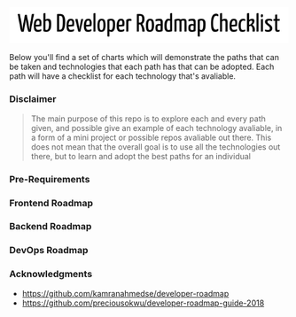 <p align="center">  
  <img src="https://raw.githubusercontent.com/GregSithole/Web-Developer-Roadmap-Checklist/master/images/title.png">  
</p> 

Below you'll find a set of charts which will demonstrate the paths that can be taken and technologies that each path has that can be adopted. Each path will have a checklist for each technology that's avaliable.
  
### Disclaimer  

> The main purpose of this repo is to explore each and every path given,
> and possible give an example of each technology avaliable, in a form
> of a mini project or possible repos avaliable out there. This does not
> mean that the overall goal is to use all the technologies out there,
> but to learn and adopt the best paths for an individual
  
### Pre-Requirements  
  
### Frontend Roadmap  
  
### Backend Roadmap  
  
### DevOps Roadmap  
  
### Acknowledgments  
  
- https://github.com/kamranahmedse/developer-roadmap  
- https://github.com/preciousokwu/developer-roadmap-guide-2018